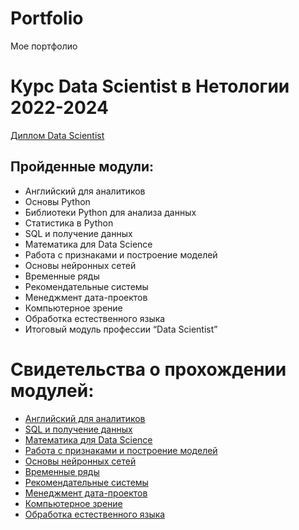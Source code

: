 # Portfolio
Мое портфолио

# Курс Data Scientist в Нетологии 2022-2024
  [Диплом Data Scientist](https://github.com/SergKargapolov/Portfolio/blob/main/Certificates/certificate%20Data%20Scientist.pdf)
## Пройденные модули:
- Английский для аналитиков
- Основы Python
- Библиотеки Python для анализа данных
- Статистика в Python
- SQL и получение данных
- Математика для Data Science
- Работа с признаками и построение моделей
- Основы нейронных сетей
- Временные ряды
- Рекомендательные системы
- Менеджмент дата-проектов
- Компьютерное зрение
- Обработка естественного языка
- Итоговый модуль профессии “Data Scientist”

# Свидетельства о прохождении модулей:
- [Английский для аналитиков](https://github.com/SergKargapolov/Portfolio/blob/main/Certificates/certificate_english.pdf)
- [SQL и получение данных](https://github.com/SergKargapolov/Portfolio/blob/main/Certificates/certificate_SQL2024.pdf)
- [Математика для Data Science](https://github.com/SergKargapolov/Portfolio/blob/main/Certificates/certificate%20_%D0%9C%D0%B0%D1%82%D0%B5%D0%BC%D0%B0%D1%82%D0%B8%D0%BA%D0%B0%20%D0%B4%D0%BB%D1%8F%20Data%20Science.pdf)
- [Работа с признаками и построение моделей](https://github.com/SergKargapolov/Portfolio/blob/main/Certificates/certificate_%D0%A0%D0%B0%D0%B1%D0%BE%D1%82%D0%B0%20%D1%81%20%D0%BF%D1%80%D0%B8%D0%B7%D0%BD%D0%B0%D0%BA%D0%B0%D0%BC%D0%B8%20%D0%B8%20%D0%BF%D0%BE%D1%81%D1%82%D1%80%D0%BE%D0%B5%D0%BD%D0%B8%D0%B52024.pdf)
- [Основы нейронных сетей](https://github.com/SergKargapolov/Portfolio/blob/main/Certificates/certificate_%D0%9E%D0%B1%D1%80%D0%B0%D0%B1%D0%BE%D1%82%D0%BA%D0%B0%20%D0%B5%D1%81%D1%82%D0%B5%D1%81%D1%82%D0%B2%D0%B5%D0%BD%D0%BD%D0%BE%D0%B3%D0%BE%20%D1%8F%D0%B7%D1%8B%D0%BA%D0%B02024.pdf)
- [Временные ряды](https://github.com/SergKargapolov/Portfolio/blob/main/Certificates/certificate_%D0%92%D1%80%D0%B5%D0%BC%D0%B5%D0%BD%D0%BD%D1%8B%D0%B5%20%D1%80%D1%8F%D0%B4%D1%8B2024.pdf)
- [Рекомендательные системы](https://github.com/SergKargapolov/Portfolio/blob/main/Certificates/certificate_%D0%A0%D0%B5%D0%BA%D0%BE%D0%BC%D0%B5%D0%BD%D0%B4%D0%B0%D1%82%D0%B5%D0%BB%D1%8C%D0%BD%D1%8B%D0%B5%20%D1%81%D0%B8%D1%81%D1%82%D0%B5%D0%BC%D1%8B.pdf)
- [Менеджмент дата-проектов](https://github.com/SergKargapolov/Portfolio/blob/main/Certificates/certificate_%D0%9C%D0%B5%D0%BD%D0%B5%D0%B4%D0%B6%D0%BC%D0%B5%D0%BD%D1%82_%D0%B4%D0%B0%D1%82%D0%B0-%D0%BF%D1%80%D0%BE%D0%B5%D0%BA%D1%82%D0%BE%D0%B22024.pdf)
- [Компьютерное зрение](https://github.com/SergKargapolov/Portfolio/blob/main/Certificates/certificate_%D0%BA%D0%BE%D0%BC%D0%BF_%D0%B7%D1%80%D0%B5%D0%BD%D0%B8%D0%B52024.pdf)
- [Обработка естественного языка](https://github.com/SergKargapolov/Portfolio/blob/main/Certificates/certificate_%D0%9E%D0%B1%D1%80%D0%B0%D0%B1%D0%BE%D1%82%D0%BA%D0%B0%20%D0%B5%D1%81%D1%82%D0%B5%D1%81%D1%82%D0%B2%D0%B5%D0%BD%D0%BD%D0%BE%D0%B3%D0%BE%20%D1%8F%D0%B7%D1%8B%D0%BA%D0%B02024.pdf) 


